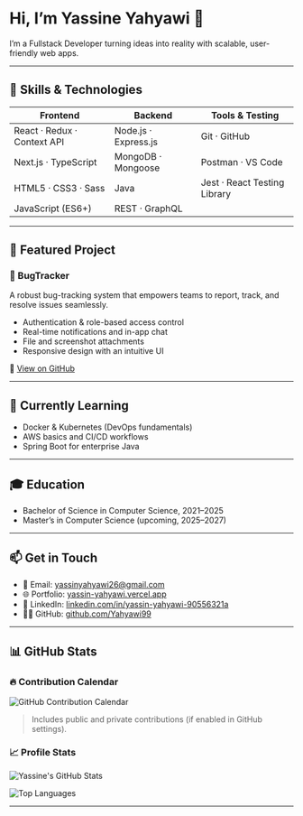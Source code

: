 # Hi, I’m Yassine Yahyawi 👋

I’m a Fullstack Developer turning ideas into reality with scalable, user-friendly web apps.

---

## 🧰 Skills & Technologies

| Frontend                    | Backend                  | Tools & Testing            |
|-----------------------------|--------------------------|----------------------------|
| React · Redux · Context API | Node.js · Express.js     | Git · GitHub               |
| Next.js · TypeScript        | MongoDB · Mongoose       | Postman · VS Code          |
| HTML5 · CSS3 · Sass         | Java                     | Jest · React Testing Library |
| JavaScript (ES6+)           | REST · GraphQL           |                            |

---

## 📂 Featured Project

### 🔧 BugTracker

A robust bug-tracking system that empowers teams to report, track, and resolve issues seamlessly.

- Authentication & role-based access control  
- Real-time notifications and in-app chat  
- File and screenshot attachments  
- Responsive design with an intuitive UI  

🔗 [View on GitHub](https://github.com/Yahyawi99/BugTracker)

---

## 🌱 Currently Learning

- Docker & Kubernetes (DevOps fundamentals)  
- AWS basics and CI/CD workflows  
- Spring Boot for enterprise Java  

---

## 🎓 Education

- Bachelor of Science in Computer Science, 2021–2025  
- Master’s in Computer Science (upcoming, 2025–2027)  

---

## 📫 Get in Touch

- 📧 Email: [yassinyahyawi26@gmail.com](mailto:yassinyahyawi26@gmail.com)  
- 🌐 Portfolio: [yassin-yahyawi.vercel.app](https://yassin-yahyawi.vercel.app/)  
- 💼 LinkedIn: [linkedin.com/in/yassin-yahyawi-90556321a](https://www.linkedin.com/in/yassin-yahyawi-90556321a/)  
- 🧑‍💻 GitHub: [github.com/Yahyawi99](https://github.com/Yahyawi99)  

---

## 📊 GitHub Stats

### 🔥 Contribution Calendar

![GitHub Contribution Calendar](https://ghchart.rshah.org/Yahyawi99)

> Includes public and private contributions (if enabled in GitHub settings).

### 📈 Profile Stats

![Yassine's GitHub Stats](https://github-readme-stats.vercel.app/api?username=Yahyawi99&show_icons=true&theme=tokyonight&hide=issues&count_private=true)

![Top Languages](https://github-readme-stats.vercel.app/api/top-langs/?username=Yahyawi99&layout=compact&theme=tokyonight)

---

